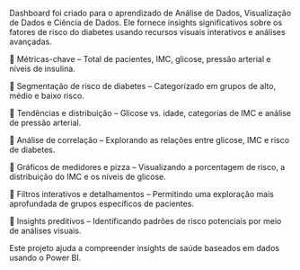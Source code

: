 Dashboard foi criado para o aprendizado de Análise de Dados, Visualização de Dados e Ciência de Dados. Ele fornece insights significativos sobre os fatores de risco do diabetes usando recursos visuais interativos e análises avançadas.

🔹 Métricas-chave – Total de pacientes, IMC, glicose, pressão arterial e níveis de insulina.

🔹 Segmentação de risco de diabetes – Categorizado em grupos de alto, médio e baixo risco.

🔹 Tendências e distribuição – Glicose vs. idade, categorias de IMC e análise de pressão arterial.

🔹 Análise de correlação – Explorando as relações entre glicose, IMC e risco de diabetes.

🔹 Gráficos de medidores e pizza – Visualizando a porcentagem de risco, a distribuição do IMC e os níveis de glicose.

🔹 Filtros interativos e detalhamentos – Permitindo uma exploração mais aprofundada de grupos específicos de pacientes.

🔹 Insights preditivos – Identificando padrões de risco potenciais por meio de análises visuais.


Este projeto ajuda a compreender insights de saúde baseados em dados usando o Power BI.
